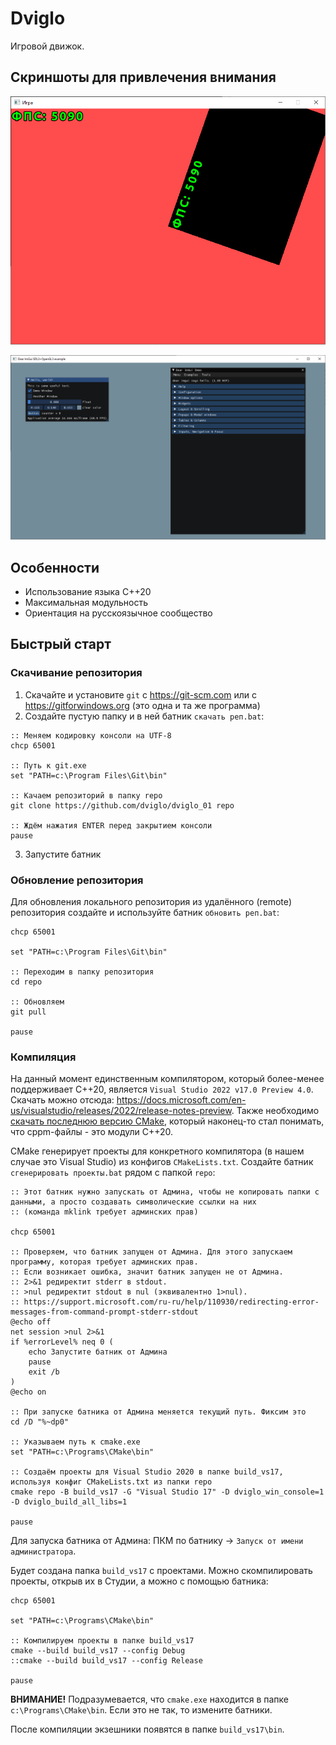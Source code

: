 # Dviglo

Игровой движок.

## Скриншоты для привлечения внимания

![](doc/70_game.png)

![](doc/20_imgui.png)

## Особенности

* Использование языка C++20
* Максимальная модульность
* Ориентация на русскоязычное сообщество

## Быстрый старт

### Скачивание репозитория

1. Скачайте и установите `git` с <https://git-scm.com> или с <https://gitforwindows.org> (это одна и та же программа)
2. Создайте пустую папку и в ней батник `скачать реп.bat`:

```
:: Меняем кодировку консоли на UTF-8
chcp 65001

:: Путь к git.exe
set "PATH=c:\Program Files\Git\bin"

:: Качаем репозиторий в папку repo
git clone https://github.com/dviglo/dviglo_01 repo

:: Ждём нажатия ENTER перед закрытием консоли
pause
```

3. Запустите батник

### Обновление репозитория

Для обновления локального репозитория из удалённого (remote) репозитория создайте и используйте батник `обновить реп.bat`:

```
chcp 65001

set "PATH=c:\Program Files\Git\bin"

:: Переходим в папку репозитория
cd repo

:: Обновляем
git pull

pause
```

### Компиляция

На данный момент единственным компилятором, который более-менее поддерживает C++20, является `Visual Studio 2022 v17.0 Preview 4.0`.
Скачать можно отсюда: <https://docs.microsoft.com/en-us/visualstudio/releases/2022/release-notes-preview>.
Также необходимо [скачать последнюю версию CMake](https://cmake.org), который наконец-то стал понимать, что cppm-файлы - это модули C++20.

CMake генерирует проекты для конкретного компилятора (в нашем случае это Visual Studio) из конфигов `CMakeLists.txt`.
Создайте батник `сгенерировать проекты.bat` рядом с папкой `repo`:

```
:: Этот батник нужно запускать от Админа, чтобы не копировать папки с данными, а просто создавать символические ссылки на них
:: (команда mklink требует админских прав)

chcp 65001

:: Проверяем, что батник запущен от Админа. Для этого запускаем программу, которая требует админских прав.
:: Если возникает ошибка, значит батник запущен не от Админа.
:: 2>&1 редиректит stderr в stdout.
:: >nul редиректит stdout в nul (эквивалентно 1>nul).
:: https://support.microsoft.com/ru-ru/help/110930/redirecting-error-messages-from-command-prompt-stderr-stdout
@echo off
net session >nul 2>&1
if %errorLevel% neq 0 (
    echo Запустите батник от Админа
    pause
    exit /b
)
@echo on

:: При запуске батника от Админа меняется текущий путь. Фиксим это
cd /D "%~dp0"

:: Указываем путь к cmake.exe
set "PATH=c:\Programs\CMake\bin"

:: Создаём проекты для Visual Studio 2020 в папке build_vs17, используя конфиг CMakeLists.txt из папки repo
cmake repo -B build_vs17 -G "Visual Studio 17" -D dviglo_win_console=1 -D dviglo_build_all_libs=1

pause
```

Для запуска батника от Админа: ПКМ по батнику -> `Запуск от имени администратора`.

Будет создана папка `build_vs17` с проектами. Можно скомпилировать проекты, открыв их в Студии, а можно с помощью батника:

```
chcp 65001

set "PATH=c:\Programs\CMake\bin"

:: Компилируем проекты в папке build_vs17
cmake --build build_vs17 --config Debug
::cmake --build build_vs17 --config Release

pause
```

**ВНИМАНИЕ!** Подразумевается, что `cmake.exe` находится в папке `c:\Programs\CMake\bin`. Если это не так, то измените батники.

После компиляции экзешники появятся в папке `build_vs17\bin`.

